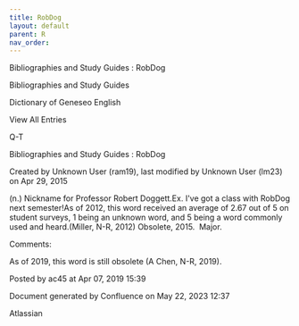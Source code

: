 ```yaml
---
title: RobDog
layout: default
parent: R
nav_order:
---
```


Bibliographies and Study Guides : RobDog

Bibliographies and Study Guides

Dictionary of Geneseo English

View All Entries

Q-T

Bibliographies and Study Guides : RobDog

Created by  Unknown User (ram19), last modified by  Unknown User (lm23) on Apr 29, 2015

(n.) Nickname for Professor Robert Doggett.Ex. I've got a class with RobDog next semester!As of 2012, this word received an average of 2.67 out of 5 on student surveys, 1 being an unknown word, and 5 being a word commonly used and heard.(Miller, N-R, 2012) Obsolete, 2015.  Major.

Comments:

As of 2019, this word is still obsolete (A Chen, N-R, 2019).

Posted by ac45 at Apr 07, 2019 15:39

Document generated by Confluence on May 22, 2023 12:37

Atlassian
